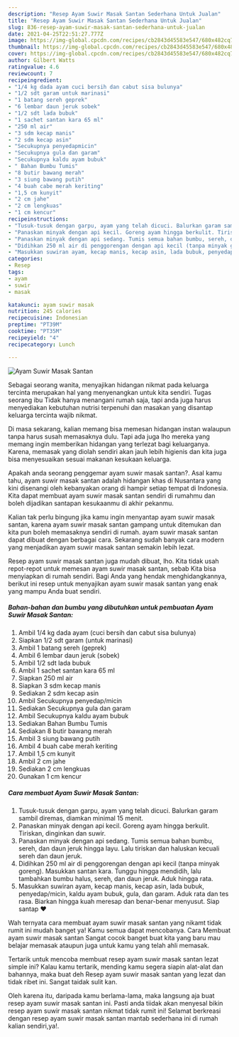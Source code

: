```yaml
---
description: "Resep Ayam Suwir Masak Santan Sederhana Untuk Jualan"
title: "Resep Ayam Suwir Masak Santan Sederhana Untuk Jualan"
slug: 836-resep-ayam-suwir-masak-santan-sederhana-untuk-jualan
date: 2021-04-25T22:51:27.777Z
image: https://img-global.cpcdn.com/recipes/cb2843d45583e547/680x482cq70/ayam-suwir-masak-santan-foto-resep-utama.jpg
thumbnail: https://img-global.cpcdn.com/recipes/cb2843d45583e547/680x482cq70/ayam-suwir-masak-santan-foto-resep-utama.jpg
cover: https://img-global.cpcdn.com/recipes/cb2843d45583e547/680x482cq70/ayam-suwir-masak-santan-foto-resep-utama.jpg
author: Gilbert Watts
ratingvalue: 4.6
reviewcount: 7
recipeingredient:
- "1/4 kg dada ayam cuci bersih dan cabut sisa bulunya"
- "1/2 sdt garam untuk marinasi"
- "1 batang sereh geprek"
- "6 lembar daun jeruk sobek"
- "1/2 sdt lada bubuk"
- "1 sachet santan kara 65 ml"
- "250 ml air"
- "3 sdm kecap manis"
- "2 sdm kecap asin"
- "Secukupnya penyedapmicin"
- "Secukupnya gula dan garam"
- "Secukupnya kaldu ayam bubuk"
- " Bahan Bumbu Tumis"
- "8 butir bawang merah"
- "3 siung bawang putih"
- "4 buah cabe merah keriting"
- "1,5 cm kunyit"
- "2 cm jahe"
- "2 cm lengkuas"
- "1 cm kencur"
recipeinstructions:
- "Tusuk-tusuk dengan garpu, ayam yang telah dicuci. Balurkan garam sambil diremas, diamkan minimal 15 menit."
- "Panaskan minyak dengan api kecil. Goreng ayam hingga berkulit. Tiriskan, dinginkan dan suwir."
- "Panaskan minyak dengan api sedang. Tumis semua bahan bumbu, sereh, dan daun jeruk hingga layu. Lalu tiriskan dan haluskan kecuali sereh dan daun jeruk."
- "Didihkan 250 ml air di penggorengan dengan api kecil (tanpa minyak goreng). Masukkan santan kara. Tunggu hingga mendidih, lalu tambahkan bumbu halus, sereh, dan daun jeruk. Aduk hingga rata."
- "Masukkan suwiran ayam, kecap manis, kecap asin, lada bubuk, penyedap/micin, kaldu ayam bubuk, gula, dan garam. Aduk rata dan tes rasa. Biarkan hingga kuah meresap dan benar-benar menyusut. Siap santap ❤"
categories:
- Resep
tags:
- ayam
- suwir
- masak

katakunci: ayam suwir masak 
nutrition: 245 calories
recipecuisine: Indonesian
preptime: "PT39M"
cooktime: "PT35M"
recipeyield: "4"
recipecategory: Lunch

---
```



![Ayam Suwir Masak Santan](https://img-global.cpcdn.com/recipes/cb2843d45583e547/680x482cq70/ayam-suwir-masak-santan-foto-resep-utama.jpg)

Sebagai seorang wanita, menyajikan hidangan nikmat pada keluarga tercinta merupakan hal yang menyenangkan untuk kita sendiri. Tugas seorang ibu Tidak hanya menangani rumah saja, tapi anda juga harus menyediakan kebutuhan nutrisi terpenuhi dan masakan yang disantap keluarga tercinta wajib nikmat.

Di masa  sekarang, kalian memang bisa memesan hidangan instan walaupun tanpa harus susah memasaknya dulu. Tapi ada juga lho mereka yang memang ingin memberikan hidangan yang terlezat bagi keluarganya. Karena, memasak yang diolah sendiri akan jauh lebih higienis dan kita juga bisa menyesuaikan sesuai makanan kesukaan keluarga. 



Apakah anda seorang penggemar ayam suwir masak santan?. Asal kamu tahu, ayam suwir masak santan adalah hidangan khas di Nusantara yang kini disenangi oleh kebanyakan orang di hampir setiap tempat di Indonesia. Kita dapat membuat ayam suwir masak santan sendiri di rumahmu dan boleh dijadikan santapan kesukaanmu di akhir pekanmu.

Kalian tak perlu bingung jika kamu ingin menyantap ayam suwir masak santan, karena ayam suwir masak santan gampang untuk ditemukan dan kita pun boleh memasaknya sendiri di rumah. ayam suwir masak santan dapat dibuat dengan berbagai cara. Sekarang sudah banyak cara modern yang menjadikan ayam suwir masak santan semakin lebih lezat.

Resep ayam suwir masak santan juga mudah dibuat, lho. Kita tidak usah repot-repot untuk memesan ayam suwir masak santan, sebab Kita bisa menyiapkan di rumah sendiri. Bagi Anda yang hendak menghidangkannya, berikut ini resep untuk menyajikan ayam suwir masak santan yang enak yang mampu Anda buat sendiri.

<!--inarticleads1-->

##### Bahan-bahan dan bumbu yang dibutuhkan untuk pembuatan Ayam Suwir Masak Santan:

1. Ambil 1/4 kg dada ayam (cuci bersih dan cabut sisa bulunya)
1. Siapkan 1/2 sdt garam (untuk marinasi)
1. Ambil 1 batang sereh (geprek)
1. Ambil 6 lembar daun jeruk (sobek)
1. Ambil 1/2 sdt lada bubuk
1. Ambil 1 sachet santan kara 65 ml
1. Siapkan 250 ml air
1. Siapkan 3 sdm kecap manis
1. Sediakan 2 sdm kecap asin
1. Ambil Secukupnya penyedap/micin
1. Sediakan Secukupnya gula dan garam
1. Ambil Secukupnya kaldu ayam bubuk
1. Sediakan  Bahan Bumbu Tumis
1. Sediakan 8 butir bawang merah
1. Ambil 3 siung bawang putih
1. Ambil 4 buah cabe merah keriting
1. Ambil 1,5 cm kunyit
1. Ambil 2 cm jahe
1. Sediakan 2 cm lengkuas
1. Gunakan 1 cm kencur




<!--inarticleads2-->

##### Cara membuat Ayam Suwir Masak Santan:

1. Tusuk-tusuk dengan garpu, ayam yang telah dicuci. Balurkan garam sambil diremas, diamkan minimal 15 menit.
1. Panaskan minyak dengan api kecil. Goreng ayam hingga berkulit. Tiriskan, dinginkan dan suwir.
1. Panaskan minyak dengan api sedang. Tumis semua bahan bumbu, sereh, dan daun jeruk hingga layu. Lalu tiriskan dan haluskan kecuali sereh dan daun jeruk.
1. Didihkan 250 ml air di penggorengan dengan api kecil (tanpa minyak goreng). Masukkan santan kara. Tunggu hingga mendidih, lalu tambahkan bumbu halus, sereh, dan daun jeruk. Aduk hingga rata.
1. Masukkan suwiran ayam, kecap manis, kecap asin, lada bubuk, penyedap/micin, kaldu ayam bubuk, gula, dan garam. Aduk rata dan tes rasa. Biarkan hingga kuah meresap dan benar-benar menyusut. Siap santap ❤




Wah ternyata cara membuat ayam suwir masak santan yang nikamt tidak rumit ini mudah banget ya! Kamu semua dapat mencobanya. Cara Membuat ayam suwir masak santan Sangat cocok banget buat kita yang baru mau belajar memasak ataupun juga untuk kamu yang telah ahli memasak.

Tertarik untuk mencoba membuat resep ayam suwir masak santan lezat simple ini? Kalau kamu tertarik, mending kamu segera siapin alat-alat dan bahannya, maka buat deh Resep ayam suwir masak santan yang lezat dan tidak ribet ini. Sangat taidak sulit kan. 

Oleh karena itu, daripada kamu berlama-lama, maka langsung aja buat resep ayam suwir masak santan ini. Pasti anda tiidak akan menyesal bikin resep ayam suwir masak santan nikmat tidak rumit ini! Selamat berkreasi dengan resep ayam suwir masak santan mantab sederhana ini di rumah kalian sendiri,ya!.

